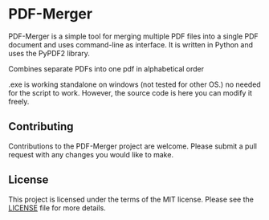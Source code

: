 # **PDF-Merger**

PDF-Merger is a simple tool for merging multiple PDF files into a single PDF document and uses command-line as interface. It is written in Python and uses the PyPDF2 library.

Combines separate PDFs into one pdf in alphabetical order

.exe is working standalone on windows (not tested for other OS.) no needed for the script to work. However, the source code is here you can modify it freely.

## **Contributing**

Contributions to the PDF-Merger project are welcome. Please submit a pull request with any changes you would like to make.

## License

This project is licensed under the terms of the MIT license. Please see the [LICENSE](LICENSE) file for more details.
